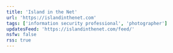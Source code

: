 ```yaml
---
title: 'Island in the Net'
url: 'https://islandinthenet.com'
tags: ['information security professional', 'photographer']
updatesFeed: 'https://islandinthenet.com/feed/'
nsfw: false
rss: true
---
```

